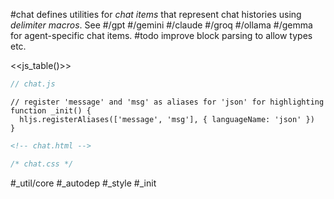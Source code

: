 #chat defines utilities for _chat items_ that represent chat histories using _delimiter macros_. See #/gpt #/gemini #/claude #/groq #/ollama #/gemma for agent-specific chat items. #todo improve block parsing to allow types etc.   

<<js_table()>>

```js_removed:chat.js
// chat.js
```

```js:js_init_removed
// register 'message' and 'msg' as aliases for 'json' for highlighting
function _init() {
  hljs.registerAliases(['message', 'msg'], { languageName: 'json' })
}
```

```html_removed:chat.html
<!-- chat.html -->
```

```css_style_removed:chat.css
/* chat.css */
```

#_util/core #_autodep #_style #_init